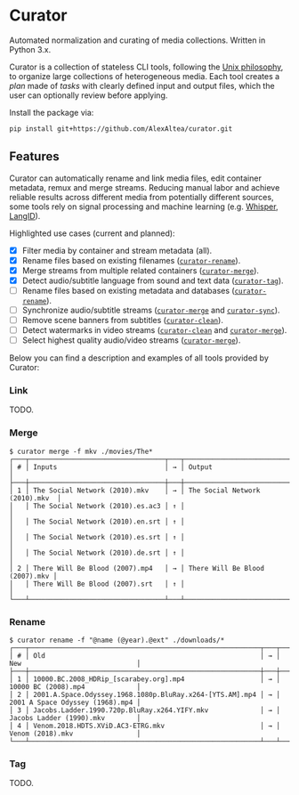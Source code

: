 Curator
=======

Automated normalization and curating of media collections. Written in Python 3.x.

Curator is a collection of stateless CLI tools, following the [Unix philosophy](https://en.wikipedia.org/wiki/Unix_philosophy), to organize large collections of heterogeneous media. Each tool creates a *plan* made of *tasks* with clearly defined input and output files, which the user can optionally review before applying.

Install the package via:

```sh
pip install git+https://github.com/AlexAltea/curator.git
```

## Features

Curator can automatically rename and link media files, edit container metadata, remux and merge streams. Reducing manual labor and achieve reliable results across different media from potentially different sources, some tools rely on signal processing and machine learning (e.g. [Whisper](https://openai.com/blog/whisper/), [LangID](https://github.com/saffsd/langid.py)).

Highlighted use cases (current and planned):

- [x] Filter media by container and stream metadata (all).
- [x] Rename files based on existing filenames ([`curator-rename`](#rename)).
- [x] Merge streams from multiple related containers ([`curator-merge`](#merge)).
- [x] Detect audio/subtitle language from sound and text data ([`curator-tag`](#tag)).
- [ ] Rename files based on existing metadata and databases ([`curator-rename`](#rename)).
- [ ] Synchronize audio/subtitle streams ([`curator-merge`](#merge) and [`curator-sync`](#sync)).
- [ ] Remove scene banners from subtitles ([`curator-clean`](#clean)).
- [ ] Detect watermarks in video streams ([`curator-clean`](#clean) and [`curator-merge`](#merge)).
- [ ] Select highest quality audio/video streams ([`curator-merge`](#merge)).

Below you can find a description and examples of all tools provided by Curator:

### Link

TODO.

### Merge

```
$ curator merge -f mkv ./movies/The*
┌───┬──────────────────────────────────┬───┬────────────────────────────────┐
│ # │ Inputs                           │ → │ Output                         │
├───┼──────────────────────────────────┼───┼────────────────────────────────┤
│ 1 │ The Social Network (2010).mkv    │ → │ The Social Network (2010).mkv  │
│   │ The Social Network (2010).es.ac3 │ ↑ │                                │
│   │ The Social Network (2010).en.srt │ ↑ │                                │
│   │ The Social Network (2010).es.srt │ ↑ │                                │
│   │ The Social Network (2010).de.srt │ ↑ │                                │
│ 2 │ There Will Be Blood (2007).mp4   │ → │ There Will Be Blood (2007).mkv │
│   │ There Will Be Blood (2007).srt   │ ↑ │                                │
└───┴──────────────────────────────────┴───┴────────────────────────────────┘
```

### Rename

```
$ curator rename -f "@name (@year).@ext" ./downloads/*
┌───┬──────────────────────────────────────────────────────────┬───┬─────────────────────────────────┐
│ # │ Old                                                      │ → │ New                             │
├───┼──────────────────────────────────────────────────────────┼───┼─────────────────────────────────┤
│ 1 │ 10000.BC.2008_HDRip_[scarabey.org].mp4                   │ → │ 10000 BC (2008).mp4             │
│ 2 │ 2001.A.Space.Odyssey.1968.1080p.BluRay.x264-[YTS.AM].mp4 │ → │ 2001 A Space Odyssey (1968).mp4 │
│ 3 │ Jacobs.Ladder.1990.720p.BluRay.x264.YIFY.mkv             │ → │ Jacobs Ladder (1990).mkv        │
│ 4 │ Venom.2018.HDTS.XViD.AC3-ETRG.mkv                        │ → │ Venom (2018).mkv                │
└───┴──────────────────────────────────────────────────────────┴───┴─────────────────────────────────┘
```

### Tag

TODO.
